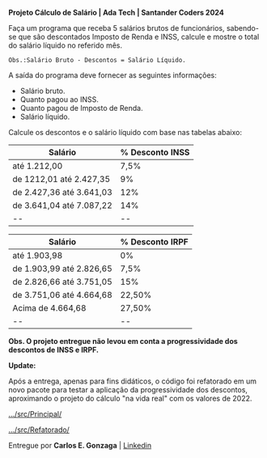 **Projeto Cálculo de Salário | Ada Tech | Santander Coders 2024**

Faça um programa que receba 5 salários brutos de funcionários, sabendo-se que são descontados Imposto de Renda e INSS, calcule e mostre o total do salário líquido no referido mês.

    Obs.:Salário Bruto - Descontos = Salário Líquido.

A saída do programa deve fornecer as seguintes informações:

-   Salário bruto.
-   Quanto pagou ao INSS.
-   Quanto pagou de Imposto de Renda.
-   Salário líquido.

Calcule os descontos e o salário líquido com base nas tabelas abaixo:

| **Salário** | % Desconto INSS |
|--|--|
| até 1.212,00 | 7,5% |
| de 1212,01 até 2.427,35 | 9% |
| de 2.427,36 até 3.641,03 | 12% |
| de 3.641,04 até 7.087,22 | 14% |
|--|--|


| Salário | % Desconto IRPF |
|--|--|
| até 1.903,98 | 0% |
| de 1.903,99 até 2.826,65 | 7,5% |
| de 2.826,66 até 3.751,05 | 15% |
| de 3.751,06 até 4.664,68 | 22,50% |
| Acima de 4.664,68 | 27,50% |
|--|--|

**Obs. O projeto entregue não levou em conta a progressividade dos descontos de INSS e IRPF.**

**Update:**

Após a entrega, apenas para fins didáticos, o código foi refatorado em um novo pacote para testar a aplicação da progressividade dos descontos, aproximando o projeto do cálculo "na vida real" com os valores de 2022.

[.../src/Principal/](https://github.com/gonzaga95/java-projeto-calcula-salario-adatech/tree/main/src/Principal)

[.../src/Refatorado/](https://github.com/gonzaga95/java-projeto-calcula-salario-adatech/tree/main/src/Refatorado)

Entregue por **Carlos E. Gonzaga** | [Linkedin](https://www.linkedin.com/in/carlosegonzaga/)